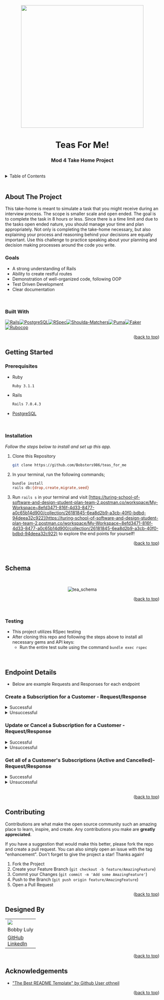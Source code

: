<a name="readme-top"></a>

<!-- PROJECT LOGO -->
<br />
<div align="center">
  <a href="https://github.com/Bobsters986/teas_for_me">
    <img src="https://user-images.githubusercontent.com/116703107/244487916-3a6fa755-9d6c-4c01-baa2-d3291f7ed368.jpeg" height="400px">
  </a>

<br />
  <h1 align="center"> Teas For Me! </h1>
  <h3 align="center"> Mod 4 Take Home Project </h3>
</div>
<br />


<!-- TABLE OF CONTENTS -->
<details>
  <summary>Table of Contents</summary>
  <ol>
    <li>
      <a href="#about-the-project">About The Project</a>
      <ul>
        <li><a href="#built-with">Built With</a></li>
      </ul>
    </li>
    <li>
      <a href="#getting-started">Getting Started</a>
      <ul>
        <li><a href="#prerequisites">Prerequisites</a></li>
        <li><a href="#installation">Installation</a></li>
      </ul>
    </li>
    <li><a href="#schema">Teas For Me Schema</a></li>
    <ul>
        <li><a href="#testing">Testing</a></li>
    </ul>
    <li><a href="#endpoint-details">Endpoint Details</a></li>
    <li><a href="#contributing">Contributing</a></li>
    <li><a href="#designed-by">Designed By</a></li>
    <li><a href="#acknowledgements">Acknowlegdements</a></li>
  </ol>
</details>

<br />

## About The Project

This take-home is meant to simulate a task that you might receive during an interview process. The scope is smaller scale and open ended. The goal is to complete the task in 8 hours or less. Since there is a time limit and due to the tasks open ended nature, you should manage your time and plan appropriately. Not only is completing the take-home necessary, but also explaining your process and reasoning behind your decisions are equally important. Use this challenge to practice speaking about your planning and decision making processes around the code you write.

### Goals
- A strong understanding of Rails
- Ability to create restful routes
- Demonstration of well-organized code, following OOP
- Test Driven Development
- Clear documentation
<br />

### Built With

[![Rails]][Rails-url][![PostgreSQL]][PostgreSQL-url][![RSpec]][RSpec-url][![Shoulda-Matchers]][Shoulda-Matchers-url][![Puma]][Puma-url][![Faker]][Faker-url][![Rubocop]][Rubocop-url]


<p align="right">(<a href="#readme-top">back to top</a>)</p>


## Getting Started
<!-- can change this later or add more detail -->
### Prerequisites

* Ruby
  ```sh
  Ruby 3.1.1
  ```

* Rails
  ```sh
  Rails 7.0.4.3
  ```
* [PostgreSQL](https://www.postgresql.org/download/)

<br />

### Installation

_Follow the steps below to install and set up this app._

1. Clone this Repository
   ```sh
   git clone https://github.com/Bobsters986/teas_for_me
   ```
2. In your terminal, run the following commands;
    ```sh
    bundle install
    rails db:{drop,create,migrate,seed}
    ```
3. Run `rails s` in your terminal and visit [https://turing-school-of-software-and-design-student-plan-team-2.postman.co/workspace/My-Workspace~8efd3471-816f-4d33-8477-a0c65b14d900/collection/26181845-6ea8d2b9-a3cb-40f0-bdbd-94deea32c922](https://turing-school-of-software-and-design-student-plan-team-2.postman.co/workspace/My-Workspace~8efd3471-816f-4d33-8477-a0c65b14d900/collection/26181845-6ea8d2b9-a3cb-40f0-bdbd-94deea32c922) to explore the end points for yourself!


<p align="right">(<a href="#readme-top">back to top</a>)</p>

<br />

<!-- USAGE EXAMPLES -->
## Schema

<br />

<div align="center">

  ![tea_schema](https://user-images.githubusercontent.com/116703107/244489795-b37d0ac0-c39e-41d5-bddd-1b4c121b7d5d.png)
</div>


<p align="right">(<a href="#readme-top">back to top</a>)</p>

<br />

<!-- Testing -->
### Testing

* This project utilizes RSpec testing
* After cloning this repo and following the steps above to install all necessary gems and API keys:
  * Run the entire test suite using the command `bundle exec rspec`

<br />

<!-- JSON Contract -->
## Endpoint Details
* Below are example Requests and Responses for each endpoint

### Create a Subscription for a Customer - Request/Response
<details>
  <summary>Successful</summary>

  
</details>

<details>
  <summary>Unsuccessful</summary>

  * Customer Doesn't Exist


  * Missing/Invalid Fields

</details>

### Update or Cancel a Subscription for a Customer - Request/Response
<details>
  <summary>Successful</summary>

  
</details>

<details>
  <summary>Unsuccessful</summary>

  * Customer Doesn't Exist


  * Subscription Doesn't Exist


  * Missing/Invalid Fields

</details>

### Get all of a Customer's Subscriptions (Active and Cancelled)- Request/Response
<details>
  <summary>Successful</summary>


</details>

<details>
  <summary>Unsuccessful</summary>

  * Customer Doesn't Exist

  
</details>

<br />

<p align="right">(<a href="#readme-top">back to top</a>)</p>


<!-- CONTRIBUTING -->
## Contributing

Contributions are what make the open source community such an amazing place to learn, inspire, and create. Any contributions you make are **greatly appreciated**.

If you have a suggestion that would make this better, please fork the repo and create a pull request. You can also simply open an issue with the tag "enhancement".
Don't forget to give the project a star! Thanks again!

1. Fork the Project
2. Create your Feature Branch (`git checkout -b feature/AmazingFeature`)
3. Commit your Changes (`git commit -m 'Add some AmazingFeature'`)
4. Push to the Branch (`git push origin feature/AmazingFeature`)
5. Open a Pull Request

<p align="right">(<a href="#readme-top">back to top</a>)</p>


<!-- CONTACT -->
## Designed By

<table>
  <tr>
    <td><img src="https://avatars.githubusercontent.com/Bobsters986"></td>
  </tr>
  <tr>
    <td>Bobby Luly</td>
  </tr>
  <tr>
    <td>
      <a href="https://github.com/Bobsters986">GitHub</a><br>
      <a href="https://www.linkedin.com/in/bobbyy-luly-217653260/">LinkedIn</a>
    </td>
</table>

<p align="right">(<a href="#readme-top">back to top</a>)</p>


## Acknowledgements
* ["The Best README Template" by Github User othneil](https://github.com/othneildrew/Best-README-Template)

<p align="right">(<a href="#readme-top">back to top</a>)</p>

<!-- MARKDOWN LINKS & IMAGES -->
<!-- https://www.markdownguide.org/basic-syntax/#reference-style-links -->

[Bootstrap.com]: https://img.shields.io/badge/Bootstrap-563D7C?style=for-the-badge&logo=bootstrap&logoColor=white
[Bootstrap-url]: https://getbootstrap.com
[JQuery.com]: https://img.shields.io/badge/jQuery-0769AD?style=for-the-badge&logo=jquery&logoColor=white
[JQuery-url]: https://jquery.com 

[Rails]: https://img.shields.io/badge/-Ruby%20on%20Rails-CC0000?logo=ruby-on-rails&logoColor=white&style=for-the-badge
[Rails-url]: https://rubyonrails.org 

[Circle-CI]: https://img.shields.io/circleci/build/github/wise-app-team/wise-app-be/main
[Circle-url]: https://app.circleci.com/

[PostgreSQL]: https://img.shields.io/badge/-PostgreSQL-4169E1?logo=postgresql&logoColor=white&style=for-the-badge
[PostgreSQL-url]: https://www.postgresql.org/

[Puma]: https://img.shields.io/badge/-Puma-FFD43B?logo=puma&logoColor=black&style=for-the-badge
[Puma-url]: https://github.com/puma/puma

[Capybara]: https://img.shields.io/badge/-Capybara-FF7F50?logo=rubygems&logoColor=white&style=for-the-badge
[Capybara-url]: https://github.com/teamcapybara/capybara

[RSpec]: https://img.shields.io/badge/-RSpec-FF7F50?logo=rubygems&logoColor=white&style=for-the-badge
[RSpec-url]: https://github.com/rspec/rspec

[Faker]: https://img.shields.io/badge/-Faker-FF69B4?logo=rubygems&logoColor=white&style=for-the-badge
[Faker-url]: https://github.com/faker-ruby/faker

[Shoulda-Matchers]: https://img.shields.io/badge/-Shoulda%20Matchers-5B5B5B?logo=rubygems&logoColor=white&style=for-the-badge
[Shoulda-Matchers-url]: https://github.com/thoughtbot/shoulda-matchers

[Web-mock]: https://img.shields.io/badge/-WebMock-8B0000?logo=rubygems&logoColor=white&style=for-the-badge
[Web-mock-url]: https://github.com/bblimke/webmock

[GraphQL]: https://img.shields.io/badge/GraphQL-E10098.svg?style=for-the-badge&logo=GraphQL&logoColor=white
[GraphQL-url]: https://github.com/graphql

[Web-mock]: https://img.shields.io/badge/-WebMock-8B0000?logo=rubygems&logoColor=white&style=for-the-badge
[Web-mock-url]: https://github.com/bblimke/webmock

[VCR]: https://img.shields.io/badge/-VCR-2F4F4F?logo=rubygems&logoColor=white&style=for-the-badge
[VCR-url]:  https://github.com/vcr/vcr

[Figaro]: https://img.shields.io/badge/-Figaro-FF4136?logo=rubygems&logoColor=white&style=for-the-badge
[Figaro-url]: https://github.com/laserlemon/figaro

[Faraday]: https://img.shields.io/badge/-Faraday-3E3E3E?logo=ruby&logoColor=white&style=for-the-badge
[Faraday-url]: https://github.com/lostisland/faraday

[Github-Actions]: https://img.shields.io/badge/GitHub_Actions-2088FF?style=for-the-badge&logo=github-actions&logoColor=white
[Github-Actions-url]: https://github.com/features/actions

[Rubocop]: https://img.shields.io/badge/RuboCop-000000.svg?style=for-the-badge&logo=RuboCop&logoColor=white
[Rubocop-url]: https://github.com/rubocop/rubocop

[Render]: https://img.shields.io/badge/Render-46E3B7?style=for-the-badge&logo=render&logoColor=white
[Render-url]: https://render.com/